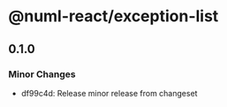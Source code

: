 # @numl-react/exception-list

## 0.1.0

### Minor Changes

- df99c4d: Release minor release from changeset
